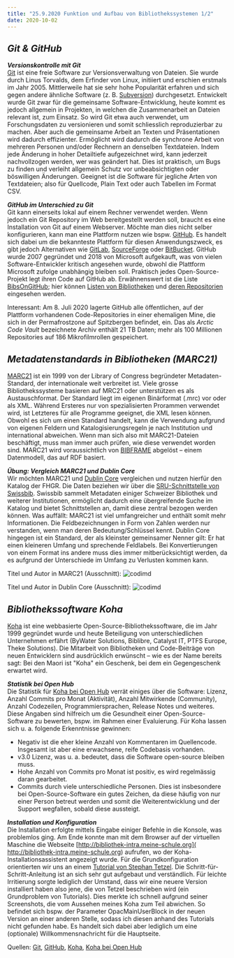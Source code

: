 ```yaml
---
title: "25.9.2020 Funktion und Aufbau von Bibliothekssystemen 1/2"
date: 2020-10-02
---
```


## *Git & GitHub*

***Versionskontrolle mit Git***  
[Git](https://de.wikipedia.org/wiki/Git) ist eine freie Software zur Versionsverwaltung von Dateien. Sie wurde durch Linus Torvalds, dem Erfinder von Linux, initiiert und erschien erstmals im Jahr 2005. Mittlerweile hat sie sehr hohe Popularität erfahren und sich gegen andere ähnliche Software (z. B. [Subversion]( https://de.wikipedia.org/wiki/Apache_Subversion)) durchgesetzt. Entwickelt wurde Git zwar für die gemeinsame Software-Entwicklung, heute kommt es jedoch allgemein in Projekten, in welchen die Zusammenarbeit an Dateien relevant ist, zum Einsatz. So wird Git etwa auch verwendet, um Forschungsdaten zu versionieren und somit schliesslich reproduzierbar zu machen. Aber auch die gemeinsame Arbeit an Texten und Präsentationen wird dadurch effizienter. Ermöglicht wird dadurch die synchrone Arbeit von mehreren Personen und/oder Rechnern an denselben Textdateien. Indem jede Änderung in hoher Detailtiefe aufgezeichnet wird, kann jederzeit nachvollzogen werden, wer was geändert hat. Dies ist praktisch, um Bugs zu finden und verleiht allgemein Schutz vor unbeabsichtigten oder böswilligen Änderungen. Geeignet ist die Software für jegliche Arten von Textdateien; also für Quellcode, Plain Text oder auch Tabellen im Format CSV.

***GitHub im Unterschied zu Git***  
Git kann einerseits lokal auf einem Rechner verwendet werden. Wenn jedoch ein Git Repository im Web bereitgestellt werden soll, braucht es eine Installation von Git auf einem Webserver. Möchte man dies nicht selber konfigurieren, kann man eine Plattform nutzen wie bspw. [GitHub]( https://github.com). Es handelt sich dabei um die bekannteste Plattform für diesen Anwendungszweck, es gibt jedoch Alternativen wie [GitLab]( https://gitlab.com), [SourceForge]( https://sourceforge.net) oder [BitBucket]( https://bitbucket.org). GitHub wurde 2007 gegründet und 2018 von Microsoft aufgekauft, was von vielen Software-Entwickler kritisch angesehen wurde, obwohl die Plattform Microsoft zufolge unabhängig bleiben soll. Praktisch jedes Open-Source-Projekt legt ihren Code auf GitHub ab. Erwähnenswert ist die Liste [BibsOnGitHub]( https://github.com/axel-klinger/BibsOnGitHub); hier können [Listen von Bibliotheken](https://axel-klinger.github.io/BibsOnGitHub/libraries.html) und [deren Repositorien](https://axel-klinger.github.io/BibsOnGitHub/repositories.html) eingesehen werden. 

Interessant: Am 8. Juli 2020 lagerte GitHub alle öffentlichen, auf der Plattform vorhandenen Code-Repositories in einer ehemaligen Mine, die sich in der Permafrostzone auf Spitzbergen befindet, ein. Das als *Arctic Code Vault* bezeichnete Archiv enthält 21 TB Daten; mehr als 100 Millionen Repositories auf 186 Mikrofilmrollen gespeichert.

## *Metadatenstandards in Bibliotheken (MARC21)*
[MARC21]( https://www.loc.gov/marc/bibliographic/) ist ein 1999 von der Library of Congress begründeter Metadaten-Standard, der internationale weit verbreitet ist. Viele grosse Bibliothekssysteme basieren auf MRC21 oder unterstützen es als Austauschformat. Der Standard liegt im eigenen Binärformat (.mrc) vor oder als XML. Während Ersteres nur von spezialisierten Prorammen verwendet wird, ist Letzteres für alle Programme geeignet, die XML lesen können. Obwohl es sich um einen Standard handelt, kann die Verwendung aufgrund von eigenen Feldern und Katalogisierungsregeln je nach Institution und international abweichen. Wenn man sich also mit MARC21-Dateien beschäftigt, muss man immer auch prüfen, wie diese verwendet worden sind. MARC21 wird voraussichtlich von [BIBFRAME]( http://format.gbv.de/bibframe) abgelöst – einem Datenmodell, das auf RDF basiert.

***Übung: Vergleich MARC21 und Dublin Core***  
Wir möchten MARC21 und [Dublin Core]( https://de.wikipedia.org/wiki/Dublin_Core) vergleichen und nutzen hierfür den Katalog der FHGR. Die Daten beziehen wir über die [SRU-Schnittstelle von Swissbib]( https://sru.swissbib.ch/sru/form). Swissbib sammelt Metadaten einiger Schweizer Bibliothek und weiterer Institutionen, ermöglicht dadurch eine übergreifende Suche im Katalog und bietet Schnittstellen an, damit diese zentral bezogen werden können. Was auffällt: MARC21 ist viel umfangreicher und enthält somit mehr Informationen. Die Feldbezeichnungen in Form von Zahlen werden nur verstanden, wenn man deren Bedeutung/Schlüssel kennt. Dublin Core hingegen ist ein Standard, der als kleinster gemeinsamer Nenner gilt: Er hat einen kleineren Umfang und sprechende Feldlabels. Bei Konvertierungen von einem Format ins andere muss dies immer mitberücksichtigt werden, da es aufgrund der Unterschiede im Umfang zu Verlusten kommen kann. 

Titel und Autor in MARC21 (Ausschnitt):
![codimd]({{site.baseurl}}/images/marc21.png)

Titel und Autor in Dublin Core (Ausschnitt):
![codimd]({{site.baseurl}}/images/dublincore.png)

## *Bibliothekssoftware Koha*
[Koha](https://koha-community.org) ist eine webbasierte Open-Source-Bibliothekssoftware, die im Jahr 1999 gegründet wurde und heute Beteiligung von unterschiedlichen Unternehmen erfährt (ByWater Solutions, Biblibre, Catalyst IT, PTFS Europe, Theke Solutions). Die Mitarbeit von Bibliotheken und Code-Beiträge von neuen Entwicklern sind ausdrücklich erwünscht – wie es der Name bereits sagt: Bei den Maori ist "Koha" ein Geschenk, bei dem ein Gegengeschenk erwartet wird. 

***Statistik bei Open Hub***  
Die Statistik für [Koha bei Open Hub]( https://www.openhub.net/p/koha) verrät einiges über die Software: Lizenz, Anzahl Commits pro Monat (Aktivität), Anzahl Mitwirkende (Community), Anzahl Codezeilen, Programmiersprachen, Release Notes und weiteres. Diese Angaben sind hilfreich um die Gesundheit einer Open-Source-Software zu bewerten, bspw. im Rahmen einer Evaluierung. Für Koha lassen sich u. a. folgende Erkenntnisse gewinnen:
* Negativ ist die eher kleine Anzahl von Kommentaren im Quellencode. Insgesamt ist aber eine erwachsene, reife Codebasis vorhanden.
* v3.0 Lizenz, was u. a. bedeutet, dass die Software open-source bleiben muss.
* Hohe Anzahl von Commits pro Monat ist positiv, es wird regelmässig daran gearbeitet. 
* Commits durch viele unterschiedliche Personen. Dies ist insbesondere bei Open-Source-Software ein gutes Zeichen, da diese häufig von nur einer Person betreut werden und somit die Weiterentwicklung und der Support wegfallen, sobald diese aussteigt.

***Installation und Konfiguration***  
Die Installation erfolgte mittels Eingabe einiger Befehle in die Konsole, was problemlos ging. Am Ende konnte man mit dem Browser auf der virtuellen Maschine die Webseite [http://bibliothek-intra.meine-schule.org]( http://bibliothek-intra.meine-schule.org) aufrufen, wo der Koha-Installationsassistent angezeigt wurde. Für die Grundkonfiguration orientierten wir uns an einem [Tutorial von Stephan Tetzel]( https://zefanjas.de/wie-man-koha-installiert-und-fuer-schulen-einrichtet-teil-1/). Die Schritt-für-Schritt-Anleitung ist an sich sehr gut aufgebaut und verständlich. Für leichte Irritierung sorgte lediglich der Umstand, dass wir eine neuere Version installiert haben also jene, die von Tetzel beschrieben wird (ein Grundproblem von Tutorials). Dies merkte ich schnell aufgrund seiner Screenshots, die vom Aussehen meines Koha zum Teil abwichen. So befindet sich bspw. der Parameter OpacMainUserBlock in der neuen Version an einer anderen Stelle, sodass ich diesen anhand des Tutorials nicht gefunden habe. Es handelt sich dabei aber lediglich um eine (optionale) Willkommensnachricht für die Hauptseite.  


Quellen: [Git](https://de.wikipedia.org/wiki/Git), [GitHub]( https://de.wikipedia.org/wiki/GitHub), [Koha]( https://de.wikipedia.org/wiki/Koha_(Bibliothekssoftware)), [Koha bei Open Hub]( https://www.openhub.net/p/koha)

